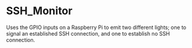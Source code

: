 # SSH_Monitor
Uses the GPIO inputs on a Raspberry Pi to emit two different lights; one to signal an established SSH connection, and one to establish no SSH connection.
